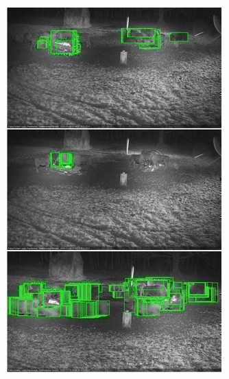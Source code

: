 ![20201123-174550-175553](in2/20201123/20201123-174550-175553_0_.jpg)
![20201123-175600-180602](in2/20201123/20201123-175600-180602_0_.jpg)
![20201123-180609-181612](in2/20201123/20201123-180609-181612_0_.jpg)

